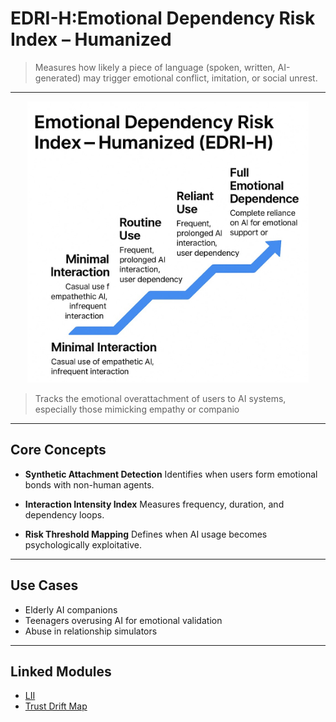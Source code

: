 # EDRI-H:Emotional Dependency Risk Index – Humanized

> Measures how likely a piece of language (spoken, written, AI-generated) may trigger emotional conflict, imitation, or social unrest.

---

<p align="center">
<!-- B. GitHub 預覽用絕對路徑 -->
<img src="https://github.com/frameworklori/lori-framework-site/blob/main/docs/assets/images/edri-h-dependency-ladder.png?raw=true" alt="LII diagram" width="450">
</p>


> Tracks the emotional overattachment of users to AI systems, especially those mimicking empathy or companio

---

## Core Concepts

- **Synthetic Attachment Detection**
Identifies when users form emotional bonds with non-human agents.

- **Interaction Intensity Index**
Measures frequency, duration, and dependency loops.

- **Risk Threshold Mapping**
Defines when AI usage becomes psychologically exploitative.

---

## Use Cases

- Elderly AI companions
- Teenagers overusing AI for emotional validation
- Abuse in relationship simulators

---

## Linked Modules

- [LII](LII.md)
- [Trust Drift Map](TrustDrift.md)
